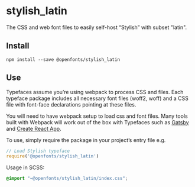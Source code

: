 
# stylish_latin

The CSS and web font files to easily self-host “Stylish” with subset "latin".

## Install

`npm install --save @openfonts/stylish_latin`

## Use

Typefaces assume you’re using webpack to process CSS and files. Each typeface
package includes all necessary font files (woff2, woff) and a CSS file with
font-face declarations pointing at these files.

You will need to have webpack setup to load css and font files. Many tools built
with Webpack will work out of the box with Typefaces such as [Gatsby](https://github.com/gatsbyjs/gatsby)
and [Create React App](https://github.com/facebookincubator/create-react-app).

To use, simply require the package in your project’s entry file e.g.

```javascript
// Load Stylish typeface
require('@openfonts/stylish_latin')
```

Usage in SCSS:
```scss
@import "~@openfonts/stylish_latin/index.css";
```
